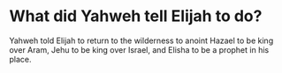 # What did Yahweh tell Elijah to do?

Yahweh told Elijah to return to the wilderness to anoint Hazael to be king over Aram, Jehu to be king over Israel, and Elisha to be a prophet in his place.

